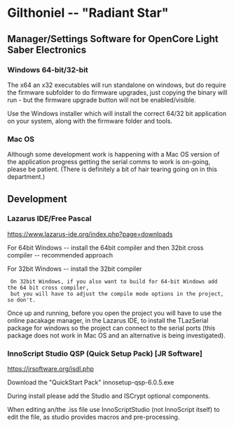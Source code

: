 # Gilthoniel -- "Radiant Star"

## Manager/Settings Software for OpenCore Light Saber Electronics

### Windows 64-bit/32-bit
The x64 an x32 executables will run standalone on windows, but do require the firmware subfolder
to do firmware upgrades, just copying the binary will run - but the firmware upgrade button
will not be enabled/visible.

Use the Windows installer which will install the correct 64/32 bit application on your system, along
with the firmware folder and tools.

### Mac OS
Although some development work is happening with a Mac OS version of the application 
progress getting the serial comms to work is on-going, please be patient. (There is definitely 
a bit of hair tearing going on in this department.)

## Development

### Lazarus IDE/Free Pascal
  https://www.lazarus-ide.org/index.php?page=downloads
  
  For 64bit Windows
  -- install the 64bit compiler and then 32bit cross compiler -- recommended approach
  
  For 32bit Windows
  -- install the 32bit compiler
  
     On 32bit Windows, if you also want to build for 64-bit Windows add the 64 bit cross compiler,
     but you will have to adjust the compile mode options in the project, so don't.

Once up and running, before you open the project you will have to use the online pacakage manager, 
in the Lazarus IDE, to install the TLazSerial package for windows so the project can connect to the 
serial ports (this package does not work in Mac OS and an alternative is being investigated).

### InnoScript Studio QSP (Quick Setup Pack) [JR Software]
  https://jrsoftware.org/isdl.php
  
  Download the "QuickStart Pack" innosetup-qsp-6.0.5.exe
  
  During install please add the Studio and ISCrypt optional components.
  
  When editing an/the .iss file use InnoScriptStudio (not InnoScript itself) to edit
  the file, as studio provides macros and pre-processing.
